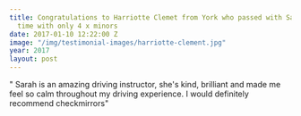 ```yaml
---
title: Congratulations to Harriotte Clemet from York who passed with Sarah, second
  time with only 4 x minors
date: 2017-01-10 12:22:00 Z
image: "/img/testimonial-images/harriotte-clement.jpg"
year: 2017
layout: post
---
```


" Sarah is an amazing driving instructor, she's kind, brilliant and made me feel so calm throughout my driving experience. I would definitely recommend checkmirrors"
